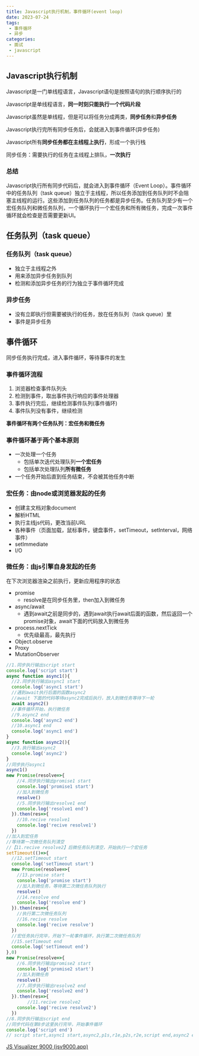 ```yaml
---
title: Javascript执行机制，事件循环(event loop)
date: 2023-07-24
tags:
 - 事件循环
 - 异步
categories: 
 - 面试
 - javascript
---
```


## Javascript执行机制

Javascript是一门单线程语言，Javascript语句是按照语句的执行顺序执行的

Javascript是单线程语言，**同一时刻只能执行一个代码片段**

Javascript虽然是单线程，但是可以将任务分成两类，**同步任务**和**异步任务**

Javascript执行完所有同步任务后，会就进入到事件循环(异步任务)

Javascript所有**同步任务都在主线程上执行**，形成一个执行栈

同步任务：需要执行的任务在主线程上排队，**一次执行**

### 总结

Javascript执行所有同步代码后，就会进入到事件循环（Event Loop）。事件循环中的任务队列（task queue）独立于主线程，所以任务添加到任务队列时不会阻塞主线程的运行。这些添加到任务队列的任务都是异步任务。任务队列至少有一个宏任务队列和微任务队列，一个循环执行一个宏任务和所有微任务，完成一次事件循环就会检查是否需要更新UI。

## 任务队列（task queue）

### 任务队列（task queue）

- 独立于主线程之外
- 用来添加异步任务到队列
- 检测和添加异步任务的行为独立于事件循环完成

### 异步任务

- 没有立即执行但需要被执行的任务，放在任务队列（task queue）里
- 事件是异步任务

## 事件循环

同步任务执行完成，进入事件循环，等待事件的发生

### 事件循环流程

1. 浏览器检查事件队列头
2. 检测到事件，取出事件执行响应的事件处理器
3. 事件执行完后，继续检测事件队列(事件循环)
4. 事件队列没有事件，继续检测

**事件循环有两个任务队列：宏任务和微任务**

### 事件循环基于两个基本原则

- 一次处理一个任务
  - 包括单次迭代处理队列**一个宏任务**
  - 包括单次处理队列**所有微任务**
- 一个任务开始后直到任务结束，不会被其他任务中断

### 宏任务：由node或浏览器发起的任务

- 创建主文档对象document
- 解析HTML
- 执行主线js代码，更改当前URL
- 各种事件（页面加载，鼠标事件，键盘事件，setTimeout，setInterval，网络事件）
- setImmediate
- I/O

### 微任务：由js引擎自身发起的任务

在下次浏览器渲染之前执行，更新应用程序的状态

- promise
  - resolve是在同步任务里，then加入到微任务
- async/await
  - 遇到await之前是同步的，遇到await执行await后面的函数，然后返回一个promise对象，await下面的代码放入到微任务
- process.nextTick
  - 优先级最高，最先执行
- Object.observe
- Proxy
- MutationObserver

```js
//1.同步执行输出script start
console.log('script start')
async function async1(){
  //2.同步执行输出async1 start
  console.log('async1 start')
  //遇到await执行后面的函数async2
  //await 下面的代码等待async2完成后执行，放入到微任务等待下一轮
  await async2()
  //事件循环开始，执行微任务
  //9.async2 end
  console.log('async2 end')
  //10.async1 end
  console.log('async1 end')
}
async function async2(){
  //3.执行输出async2
  console.log('async2')
}
//同步执行async1
async1()
new Promise(resolve=>{
    //4.同步执行输出promise1 start
    console.log('promise1 start')
  	//加入到微任务
    resolve()
  	//5.同步执行输出resolve1 end
    console.log('resolve1 end')
  }).then(res=>{
  	//10.recive resolve1
    console.log('recive resolve1')
  })
//加入到宏任务
//等待第一次微任务队列清空
//【11.recive resolve2】后微任务队列清空，开始执行一个宏任务
setTimeout(()=>{
  //12.setTimeout start
  console.log('setTimeout start')
  new Promise(resolve=>{
    //13.promise start
    console.log('promise start')
    //加入到微任务，等待第二次微任务队列执行
    resolve()
    //14.resolve end
    console.log('resolve end')
  }).then(res=>{
    //执行第二次微任务队列
    //16.recive resolve
    console.log('recive resolve')
  })
  //宏任务执行完毕，开始下一轮事件循环，执行第二次微任务队列
  //15.setTimeout end
  console.log('setTimeout end')
},0)
new Promise(resolve=>{
  	//6.同步执行输出promise2 start
    console.log('promise2 start')
  	//加入到微任务
    resolve()
  	//7.同步执行输出resolve2 end
    console.log('resolve2 end')
  }).then(res=>{
 		//11.recive resolve2
    console.log('recive resolve2')
  })
//8.同步执行输出script end
//同步代码在第8步这里执行完毕，开始事件循环
console.log('script end')
// script start,async1 start,async2,p1s,r1e,p2s,r2e,script end,async2 end,async1 end,rr1,rr2,setTimeout start,ps,re,setTimeout end,rr
```

[JS Visualizer 9000 (jsv9000.app)](https://www.jsv9000.app/)
